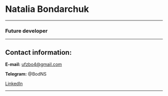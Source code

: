 # Natalia Bondarchuk
---
### Future developer
---
## Contact information:

**E-mail:** ufzbo4@gmail.com

**Telegram:** @BodNS

[LinkedIn](https://www.linkedin.com/in/bodns)

---
